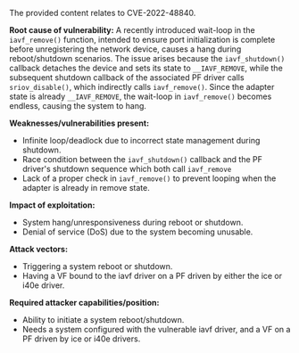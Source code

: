 The provided content relates to CVE-2022-48840.

**Root cause of vulnerability:**
A recently introduced wait-loop in the `iavf_remove()` function, intended to ensure port initialization is complete before unregistering the network device, causes a hang during reboot/shutdown scenarios. The issue arises because the `iavf_shutdown()` callback detaches the device and sets its state to `__IAVF_REMOVE`, while the subsequent shutdown callback of the associated PF driver calls `sriov_disable()`, which indirectly calls `iavf_remove()`.  Since the adapter state is already `__IAVF_REMOVE`, the wait-loop in `iavf_remove()` becomes endless, causing the system to hang.

**Weaknesses/vulnerabilities present:**
- Infinite loop/deadlock due to incorrect state management during shutdown.
- Race condition between the `iavf_shutdown()` callback and the PF driver's shutdown sequence which both call `iavf_remove`
- Lack of a proper check in `iavf_remove()` to prevent looping when the adapter is already in remove state.

**Impact of exploitation:**
- System hang/unresponsiveness during reboot or shutdown.
- Denial of service (DoS) due to the system becoming unusable.

**Attack vectors:**
- Triggering a system reboot or shutdown.
- Having a VF bound to the iavf driver on a PF driven by either the ice or i40e driver.

**Required attacker capabilities/position:**
- Ability to initiate a system reboot/shutdown.
- Needs a system configured with the vulnerable iavf driver, and a VF on a PF driven by ice or i40e drivers.